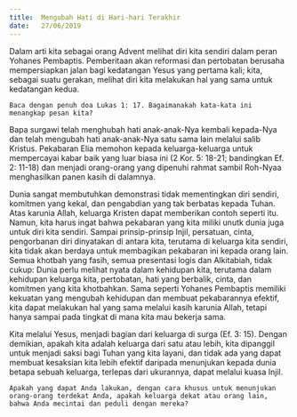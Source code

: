 ```yaml
---
title:  Mengubah Hati di Hari-hari Terakhir
date:   27/06/2019
---
```


Dalam arti kita sebagai orang Advent melihat diri kita sendiri dalam peran Yohanes Pembaptis. Pemberitaan akan reformasi dan pertobatan berusaha mempersiapkan jalan bagi kedatangan Yesus yang pertama kali; kita, sebagai suatu gerakan, melihat diri kita melakukan hal yang sama untuk kedatangan kedua.

`Baca dengan penuh doa Lukas 1: 17. Bagaimanakah kata-kata ini menangkap pesan kita?`

Bapa surgawi telah menghubah hati anak-anak-Nya kembali kepada-Nya dan telah mengubah hati anak-anak-Nya satu sama lain melalui salib Kristus. Pekabaran Elia memohon kepada keluarga-keluarga untuk mempercayai kabar baik yang luar biasa ini (2 Kor. 5: 18-21; bandingkan Ef. 2: 11-18) dan menjadi orang-orang yang dipenuhi rahmat sambil Roh-Nyaa menghasilkan panen kasih di dalamnya.

Dunia sangat membutuhkan demonstrasi tidak mementingkan diri sendiri, komitmen yang kekal, dan pengabdian yang tak berbatas kepada Tuhan. Atas karunia Allah, keluarga Kristen dapat memberikan contoh seperti itu. Namun, kita harus ingat bahwa pekabaran yang kita miliki unutk dunia juga untuk diri kita sendiri. Sampai prinsip-prinsip Injil, persatuan, cinta, pengorbanan diri dinyatakan di antara kita, terutama di keluarga kita sendiri, kita tidak akan berdaya untuk membagikan pekabaran ini kepada orang lain. Semua khotbah yang fasih, semua presentasi logis dan Alkitabiah, tidak cukup: Dunia perlu melihat nyata dalam kehidupan kita, terutama dalam kehidupan keluarga kita, pertobatan, hati yang berbalik, cinta, dan komitmen yang kita khotbahkan. Sama seperti Yohanes Pembaptis memiliki kekuatan yang mengubah kehidupan dan membuat pekabarannya efektif, kita dapat melakukan hal yang sama melalui kasih karunia Allah, tetapi hanya sampai pada tingkat di mana kita mau bekerja sama.

Kita melalui Yesus, menjadi bagian dari keluarga di surga (Ef. 3: 15). Dengan demikian, apakah kita adalah keluarga dari satu atau lebih, kita dipanggil untuk menjadi saksi bagi Tuhan yang kita layani, dan tidak ada yang dapat membuat kesaksian kita lebih efektif daripada menunjukan kepada dunia betapa sebuah keluarga, terlepas dari ukurannya, dapat melalui kuasa Injil.

`Apakah yang dapat Anda lakukan, dengan cara khusus untuk menunjukan orang-orang terdekat Anda, apakah keluarga dekat atau orang lain, bahwa Anda mecintai dan peduli dengan mereka?`